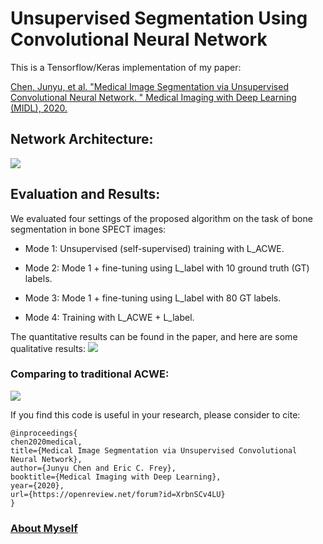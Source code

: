 # Unsupervised Segmentation Using Convolutional Neural Network

This is a Tensorflow/Keras implementation of my paper:

<a href="https://openreview.net/forum?id=XrbnSCv4LU">Chen, Junyu, et al. "Medical Image Segmentation via Unsupervised Convolutional Neural Network. " Medical Imaging with Deep Learning (MIDL), 2020.</a>



## Network Architecture:
![](https://github.com/junyuchen245/Unsuprevised_Seg_via_CNN/blob/master/pics/model.png)

## Evaluation and Results:
We evaluated four settings of the proposed algorithm on the task of bone segmentation in bone SPECT images:

* Mode 1: Unsupervised (self-supervised) training with L_ACWE.

* Mode 2: Mode 1 + fine-tuning using L_label with 10 ground truth (GT) labels.

* Mode 3: Mode 1 + fine-tuning using L_label with 80 GT labels.

* Mode 4: Training with L_ACWE + L_label.

The quantitative results can be found in the paper, and here are some qualitative results:
![](https://github.com/junyuchen245/Unsuprevised_Seg_via_CNN/blob/master/pics/seg_results.png)

### Comparing to traditional ACWE:
![](https://github.com/junyuchen245/Unsuprevised_Seg_via_CNN/blob/master/pics/example.png)

If you find this code is useful in your research, please consider to cite:

    @inproceedings{
    chen2020medical,
    title={Medical Image Segmentation via Unsupervised Convolutional Neural Network},
    author={Junyu Chen and Eric C. Frey},
    booktitle={Medical Imaging with Deep Learning},
    year={2020},
    url={https://openreview.net/forum?id=XrbnSCv4LU}
    }

### <a href="https://junyuchen245.github.io"> About Myself</a>
